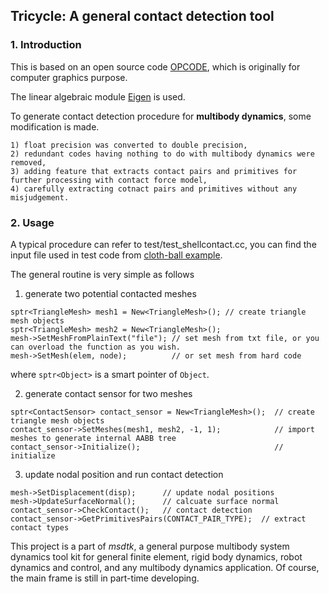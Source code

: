 ## Tricycle: A general contact detection tool 

### 1. Introduction
This is based on an open source code [OPCODE](http://www.codercorner.com/Opcode.htm), which is originally for computer graphics purpose.

The linear algebraic module [Eigen](http://eigen.tuxfamily.org/) is used.

To generate contact detection procedure for **multibody dynamics**, some modification is made.

    1) float precision was converted to double precision,
    2) redundant codes having nothing to do with multibody dynamics were removed,
    3) adding feature that extracts contact pairs and primitives for further processing with contact force model,
    4) carefully extracting cotnact pairs and primitives without any misjudgement.

### 2. Usage
A typical procedure can refer to test/test_shellcontact.cc, you can find the input file used in test code from [cloth-ball example](https://mega.nz/#!vkdXAKBC!IKyLXkbKBQBtf8y86kjdhoxfNZ9Hs0vWd7rS_1hIhAU).

The general routine is very simple as follows

1) generate two potential contacted meshes
```
sptr<TriangleMesh> mesh1 = New<TriangleMesh>(); // create triangle mesh objects
sptr<TriangleMesh> mesh2 = New<TriangleMesh>();
mesh->SetMeshFromPlainText("file"); // set mesh from txt file, or you can overload the function as you wish.
mesh->SetMesh(elem, node);          // or set mesh from hard code
```
where `sptr<Object>` is a smart pointer of `Object`.

2) generate contact sensor for two meshes
```
sptr<ContactSensor> contact_sensor = New<TriangleMesh>();  // create triangle mesh objects
contact_sensor->SetMeshes(mesh1, mesh2, -1, 1);            // import meshes to generate internal AABB tree
contact_sensor->Initialize();                              // initialize
```

3) update nodal position and run contact detection
```
mesh->SetDisplacement(disp);      // update nodal positions
mesh->UpdateSurfaceNormal();      // calcuate surface normal
contact_sensor->CheckContact();   // contact detection
contact_sensor->GetPrimitivesPairs(CONTACT_PAIR_TYPE);  // extract contact types
```

This project is a part of *msdtk*, a general purpose multibody system dynamics tool kit for general finite element, rigid body dynamics, robot dynamics and control, and any multibody dynamics application. Of course, the main frame is still in part-time developing.
